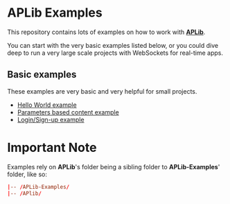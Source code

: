 # APLib Examples

This repository contains lots of examples on how to work with [**APLib**](https://github.com/alma3lol/APLib).

You can start with the very basic examples listed below, or you could dive deep to run a very large scale projects with WebSockets for real-time apps.

## Basic examples

These examples are very basic and very helpful for small projects.

- [Hello World example](https://github.com/alma3lol/APLib-Examples/tree/master/basic-examples/hello-world/)
- [Parameters based content example](https://github.com/alma3lol/APLib-Examples/tree/master/basic-examples/parameters-based-content/)
- [Login/Sign-up example](https://github.com/alma3lol/APLib-Examples/tree/master/basic-examples/login-sign-up/)

# Important Note

Examples rely on **APLib**'s folder being a sibling folder to **APLib-Examples**' folder, like so:

```conf
|-- /APLib-Examples/
|-- /APlib/
```
